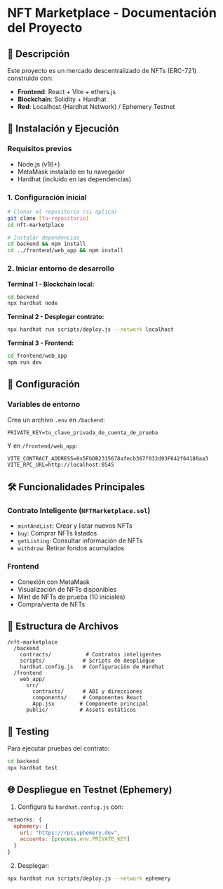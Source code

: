 # NFT Marketplace - Documentación del Proyecto

## 📌 Descripción

Este proyecto es un mercado descentralizado de NFTs (ERC-721) construido con:
- **Frontend**: React + Vite + ethers.js
- **Blockchain**: Solidity + Hardhat
- **Red**: Localhost (Hardhat Network) / Ephemery Testnet

## 🚀 Instalación y Ejecución

### Requisitos previos
- Node.js (v16+)
- MetaMask instalado en tu navegador
- Hardhat (incluido en las dependencias)

### 1. Configuración inicial

```bash
# Clonar el repositorio (si aplica)
git clone [tu-repositorio]
cd nft-marketplace

# Instalar dependencias
cd backend && npm install
cd ../frontend/web_app && npm install
```

### 2. Iniciar entorno de desarrollo

**Terminal 1 - Blockchain local:**
```bash
cd backend
npx hardhat node
```

**Terminal 2 - Desplegar contrato:**
```bash
npx hardhat run scripts/deploy.js --network localhost
```

**Terminal 3 - Frontend:**
```bash
cd frontend/web_app
npm run dev
```

## 🔧 Configuración

### Variables de entorno

Crea un archivo `.env` en `/backend`:
```
PRIVATE_KEY=tu_clave_privada_de_cuenta_de_prueba
```

Y en `/frontend/web_app`:
```
VITE_CONTRACT_ADDRESS=0x5FbDB2315678afecb367f032d93F642f64180aa3
VITE_RPC_URL=http://localhost:8545
```

## 🛠️ Funcionalidades Principales

### Contrato Inteligente (`NFTMarketplace.sol`)
- `mintAndList`: Crear y listar nuevos NFTs
- `buy`: Comprar NFTs listados
- `getListing`: Consultar información de NFTs
- `withdraw`: Retirar fondos acumulados

### Frontend
- Conexión con MetaMask
- Visualización de NFTs disponibles
- Mint de NFTs de prueba (10 iniciales)
- Compra/venta de NFTs

## 📂 Estructura de Archivos

```
/nft-marketplace
  /backend
    contracts/           # Contratos inteligentes
    scripts/            # Scripts de despliegue
    hardhat.config.js   # Configuración de Hardhat
  /frontend
    web_app/
      src/
        contracts/      # ABI y direcciones
        components/     # Componentes React
        App.jsx        # Componente principal
      public/          # Assets estáticos
```

## 🧪 Testing

Para ejecutar pruebas del contrato:
```bash
cd backend
npx hardhat test
```

## 🌐 Despliegue en Testnet (Ephemery)

1. Configura tu `hardhat.config.js` con:
```javascript
networks: {
  ephemery: {
    url: "https://rpc.ephemery.dev",
    accounts: [process.env.PRIVATE_KEY]
  }
}
```

2. Desplegar:
```bash
npx hardhat run scripts/deploy.js --network ephemery
```